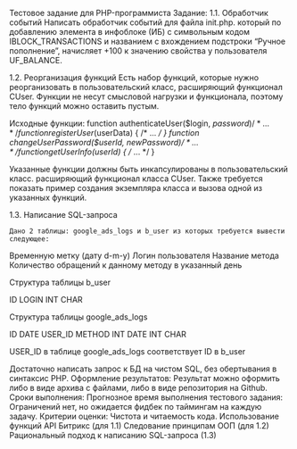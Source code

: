 Тестовое задание для PHP-программиста
Задание:
1.1. Обработчик событий
Написать обработчик событий для файла init.php. который по добавлению элемента в инфоблоке (ИБ) с символьным кодом IBLOCK_TRANSACTIONS и названием с вхождением подстроки “Ручное пополнение”, начисляет +100 к значению свойства у пользователя UF_BALANCE.

1.2. Реорганизация функций
	Есть набор функций, которые нужно реорганизовать в пользовательский класс, расширяющий функционал CUser. Функции не несут смысловой нагрузки и функционала, поэтому тело функций можно оставить пустым. 

Исходные функции:
function authenticateUser($login, $password) { /* ... */ }
function registerUser($userData) { /* ... */ }
function changeUserPassword($userId, $newPassword) { /* ... */ }
function getUserInfo($userId) { /* ... */ }

Указанные функции должны быть инкапсулированы в пользовательский класс. расширяющий функционал класса CUser. Также требуется показать пример создания экземпляра класса и вызова одной из указанных функций. 

1.3. Написание SQL-запроса

	Дано 2 таблицы: google_ads_logs и b_user из которых требуется вывести следующее: 
Временную метку (дату d-m-y)
Логин пользователя
Название метода
Количество обращений к данному методу в указанный день

Структура таблицы b_user 


ID
LOGIN
INT
CHAR


Структура таблицы google_ads_logs 


ID
DATE
USER_ID
METHOD
INT
DATE
INT
CHAR


USER_ID в таблице google_ads_logs  соответствует ID в b_user 

Достаточно написать запрос к БД на чистом SQL, без обертывания в синтаксис PHP.
Оформление результатов:
	Результат можно оформить либо в виде архива с файлами, либо в виде репозитория на Github.
Сроки выполнения:
	Прогнозное время выполнения тестового задания: Ограничений нет, но ожидается фидбек по таймингам на каждую задачу.
Критерии оценки:
Чистота и читаемость кода.
Использование функций API Битрикс (для 1.1)
Следование принципам ООП (для 1.2)
Рациональный подход к написанию SQL-запроса (1.3)
